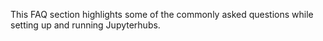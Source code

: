 This FAQ section highlights some of the commonly asked questions while setting up and running Jupyterhubs. 
